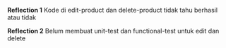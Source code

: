 **Reflection 1**
Kode di edit-product dan delete-product tidak tahu berhasil atau tidak

**Reflection 2**
Belum membuat unit-test dan functional-test untuk edit dan delete
